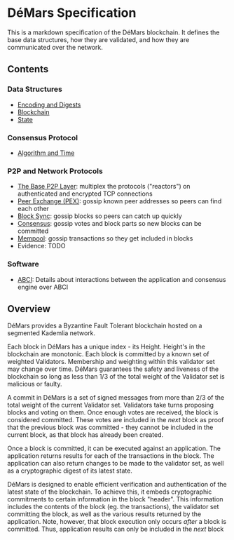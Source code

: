 # DéMars Specification

This is a markdown specification of the DéMars blockchain.
It defines the base data structures, how they are validated,
and how they are communicated over the network.

## Contents

### Data Structures

- [Encoding and Digests](https://github.com/demars-dmc/demars-dmc/docs/spec/blockchain/encoding.md)
- [Blockchain](https://github.com/demars-dmc/demars-dmc/docs/spec/blockchain/blockchain.md)
- [State](https://github.com/demars-dmc/demars-dmc/spec/blockchain/state.md)

### Consensus Protocol

- [Algorithm and Time](/docs/spec/consensus/bft-time.md)


### P2P and Network Protocols

- [The Base P2P Layer](https://github.com/demars-dmc/demars-dmc/docs/spec/p2p): multiplex the protocols ("reactors") on authenticated and encrypted TCP connections
- [Peer Exchange (PEX)](https://github.com/demars-dmc/demars-dmc/docs/spec/reactors/pex): gossip known peer addresses so peers can find each other
- [Block Sync](https://github.com/demars-dmc/demars-dmc/docs/spec/reactors/block_sync): gossip blocks so peers can catch up quickly
- [Consensus](https://github.com/demars-dmc/demars-dmc/docs/spec/reactors/consensus): gossip votes and block parts so new blocks can be committed
- [Mempool](https://github.com/demars-dmc/demars-dmc/spec/reactors/mempool): gossip transactions so they get included in blocks
- Evidence: TODO

### Software

- [ABCI](/abci/README.md): Details about interactions between the
  application and consensus engine over ABCI


## Overview

DéMars provides a Byzantine Fault Tolerant blockchain hosted on a segmented Kademlia network.

Each block in DéMars has a unique index - its Height.
Height's in the blockchain are monotonic.
Each block is committed by a known set of weighted Validators.
Membership and weighting within this validator set may change over time.
DéMars guarantees the safety and liveness of the blockchain
so long as less than 1/3 of the total weight of the Validator set
is malicious or faulty.

A commit in DéMars is a set of signed messages from more than 2/3 of
the total weight of the current Validator set. Validators take turns proposing
blocks and voting on them. Once enough votes are received, the block is considered
committed. These votes are included in the *next* block as proof that the previous block
was committed - they cannot be included in the current block, as that block has already been
created.

Once a block is committed, it can be executed against an application.
The application returns results for each of the transactions in the block.
The application can also return changes to be made to the validator set,
as well as a cryptographic digest of its latest state.

DéMars is designed to enable efficient verification and authentication
of the latest state of the blockchain. To achieve this, it embeds
cryptographic commitments to certain information in the block "header".
This information includes the contents of the block (eg. the transactions),
the validator set committing the block, as well as the various results returned by the application.
Note, however, that block execution only occurs *after* a block is committed.
Thus, application results can only be included in the *next* block

